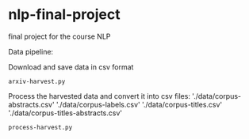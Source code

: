 # nlp-final-project
final project for the course NLP

Data pipeline:

Download and save data in csv format

    arxiv-harvest.py 
    

Process the harvested data and convert it into csv files:
    './data/corpus-abstracts.csv' 
    './data/corpus-labels.csv' 
    './data/corpus-titles.csv'
    './data/corpus-titles-abstracts.csv'
    
    process-harvest.py


